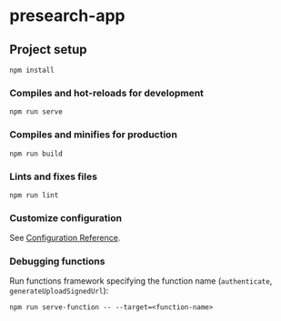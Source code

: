 # presearch-app

## Project setup
```
npm install
```

### Compiles and hot-reloads for development
```
npm run serve
```

### Compiles and minifies for production
```
npm run build
```

### Lints and fixes files
```
npm run lint
```

### Customize configuration
See [Configuration Reference](https://cli.vuejs.org/config/).


### Debugging functions
Run functions framework specifying the function name (`authenticate`, `generateUploadSignedUrl`):
```
npm run serve-function -- --target=<function-name>
```
